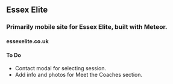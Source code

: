 ## Essex Elite
### Primarily mobile site for Essex Elite, built with Meteor.
#### essexelite.co.uk

#### To Do
* Contact modal for selecting session.
* Add info and photos for Meet the Coaches section.
